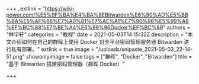 +++
_extlink = "https://wiki-power.com/%E5%9F%BA%E4%BA%8EBitwarden%E6%90%AD%E5%BB%BA%E5%AF%86%E7%A0%81%E7%AE%A1%E7%90%86%E5%99%A8%EF%BC%88%E7%BE%A4%E6%99%96Docker%EF%BC%89"
authors = "林宇轩"
categories = "教程"
date = 2021-05-03T14:15:32Z
description = "本文介绍如何在自己的群晖上使用 Docker 对全平台密码管理服务器 Bitwarden 进行私有部署。"
extlink = true
image = "/uploads/snipaste_2021-05-03_22-14-51.png"
showonlyimage = false
tags = ["群晖", "Docker", "Bitwarden"]
title = "基于 Bitwarden 搭建密码管理器（群晖 Docker）"

+++
